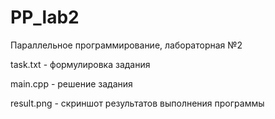 # PP_lab2
Параллельное программирование, лабораторная №2

task.txt - формулировка задания

main.cpp - решение задания

result.png - скриншот результатов выполнения программы

